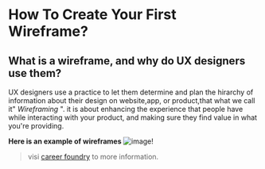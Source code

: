 # How To Create Your First Wireframe?

## What is a wireframe, and why do UX designers use them?

UX designers use a practice to let them determine and plan the hirarchy of information about their design on website,app, or product,that what we call it" *Wireframing* ".
it is about enhancing the experience that people have while interacting with your product, and making sure they find value in what you're providing.



**Here is an example of wireframes**
![image!](https://d33wubrfki0l68.cloudfront.net/dbb80f2f6a5dafa25f702ad00bc429057fb59cec/52716/en/blog/uploads/versions/samuel-student-wireframe---x----972-715x---.png)


>visi [career foundry](https://careerfoundry.com/en/blog/ux-design/how-to-create-your-first-wireframe/) to more information.